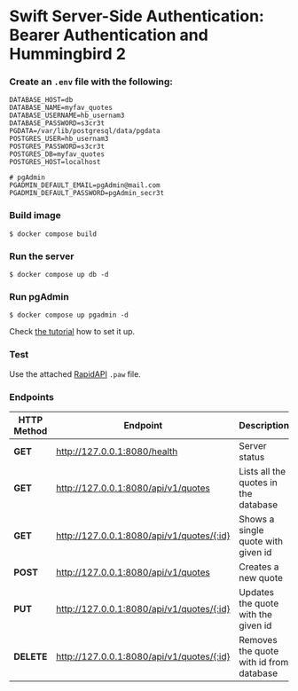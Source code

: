 # Swift Server-Side Authentication: Bearer Authentication and Hummingbird 2


### Create an `.env` file with the following:

```
DATABASE_HOST=db
DATABASE_NAME=myfav_quotes
DATABASE_USERNAME=hb_usernam3
DATABASE_PASSWORD=s3cr3t
PGDATA=/var/lib/postgresql/data/pgdata
POSTGRES_USER=hb_usernam3
POSTGRES_PASSWORD=s3cr3t
POSTGRES_DB=myfav_quotes
POSTGRES_HOST=localhost

# pgAdmin
PGADMIN_DEFAULT_EMAIL=pgAdmin@mail.com
PGADMIN_DEFAULT_PASSWORD=pgAdmin_secr3t
```

### Build image
```
$ docker compose build
```

### Run the server

```
$ docker compose up db -d
```

### Run pgAdmin

```
$ docker compose up pgadmin -d
```
Check [the tutorial](https://medium.com/@kicsipixel/install-pgadmin-with-postgresql-database-using-docker-ded3e2dfbe3b) how to set it up.

### Test
Use the attached [RapidAPI](https://paw.cloud)  `.paw` file.

### Endpoints

 HTTP Method | Endpoint                                 | Description                             |
| -----------| ---------------------------------------- | --------------------------------------- |
| __GET__    | http://127.0.0.1:8080/health             | Server status                           |
| __GET__    | http://127.0.0.1:8080/api/v1/quotes      | Lists all the quotes in the database    |
|__GET__     |http://127.0.0.1:8080/api/v1/quotes/{:id} | Shows a single quote with given id      |
| __POST__   |http://127.0.0.1:8080/api/v1/quotes       | Creates a new quote                     |
|__PUT__     |http://127.0.0.1:8080/api/v1/quotes/{:id} | Updates the quote with the given id     |
|__DELETE__  |http://127.0.0.1:8080/api/v1/quotes/{:id} | Removes the quote with id from database |

